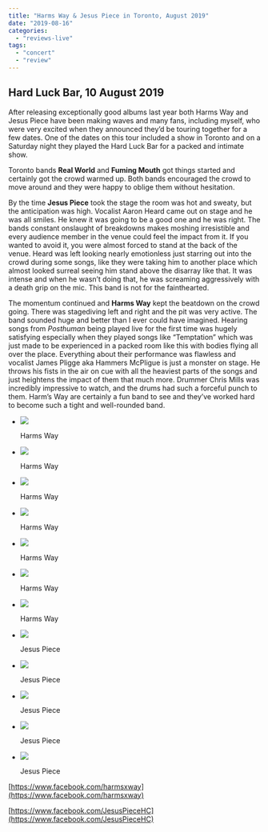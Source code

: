 ```yaml
---
title: "Harms Way & Jesus Piece in Toronto, August 2019"
date: "2019-08-16"
categories: 
  - "reviews-live"
tags: 
  - "concert"
  - "review"
---
```


## Hard Luck Bar, 10 August 2019

After releasing exceptionally good albums last year both Harms Way and Jesus Piece have been making waves and many fans, including myself, who were very excited when they announced they’d be touring together for a few dates. One of the dates on this tour included a show in Toronto and on a Saturday night they played the Hard Luck Bar for a packed and intimate show.

Toronto bands **Real World** and **Fuming Mouth** got things started and certainly got the crowd warmed up. Both bands encouraged the crowd to move around and they were happy to oblige them without hesitation.

By the time **Jesus Piece** took the stage the room was hot and sweaty, but the anticipation was high. Vocalist Aaron Heard came out on stage and he was all smiles. He knew it was going to be a good one and he was right. The bands constant onslaught of breakdowns makes moshing irresistible and every audience member in the venue could feel the impact from it. If you wanted to avoid it, you were almost forced to stand at the back of the venue. Heard was left looking nearly emotionless just starring out into the crowd during some songs, like they were taking him to another place which almost looked surreal seeing him stand above the disarray like that. It was intense and when he wasn’t doing that, he was screaming aggressively with a death grip on the mic. This band is not for the fainthearted.

The momentum continued and **Harms Way** kept the beatdown on the crowd going. There was stagediving left and right and the pit was very active. The band sounded huge and better than I ever could have imagined. Hearing songs from _Posthuman_ being played live for the first time was hugely satisfying especially when they played songs like “Temptation” which was just made to be experienced in a packed room like this with bodies flying all over the place. Everything about their performance was flawless and vocalist James Pligge aka Hammers McPligue is just a monster on stage. He throws his fists in the air on cue with all the heaviest parts of the songs and just heightens the impact of them that much more. Drummer Chris Mills was incredibly impressive to watch, and the drums had such a forceful punch to them. Harm’s Way are certainly a fun band to see and they’ve worked hard to become such a tight and well-rounded band.

- ![](https://www.hellbound.ca/wp-content/uploads/2019/08/Harms-Way2-1024x657.jpg)
    
    Harms Way
    
- ![](https://www.hellbound.ca/wp-content/uploads/2019/08/Harms-Way6.jpg)
    
    Harms Way
    
- ![](https://www.hellbound.ca/wp-content/uploads/2019/08/Harms-Way4.jpg)
    
    Harms Way
    
- ![](https://www.hellbound.ca/wp-content/uploads/2019/08/Harms-Way1-1024x684.jpg)
    
    Harms Way
    
- ![](https://www.hellbound.ca/wp-content/uploads/2019/08/Harms-Way5.jpg)
    
    Harms Way
    
- ![](https://www.hellbound.ca/wp-content/uploads/2019/08/Harms-Way7-1024x683.jpg)
    
    Harms Way
    
- ![](https://www.hellbound.ca/wp-content/uploads/2019/08/Harms-Way3.jpg)
    
    Harms Way
    
- ![](https://www.hellbound.ca/wp-content/uploads/2019/08/Jesus-Piece2.jpg)
    
    Jesus Piece
    
- ![](https://www.hellbound.ca/wp-content/uploads/2019/08/Jesus-Piece5.jpg)
    
    Jesus Piece
    
- ![](https://www.hellbound.ca/wp-content/uploads/2019/08/Jesus-Piece3.jpg)
    
    Jesus Piece
    
- ![](https://www.hellbound.ca/wp-content/uploads/2019/08/Jesus-Piece4.jpg)
    
    Jesus Piece
    
- ![](https://www.hellbound.ca/wp-content/uploads/2019/08/Jesus-Piece1.jpg)
    
    Jesus Piece
    

[https://www.facebook.com/harmsxway](https://www.facebook.com/harmsxway)

[https://www.facebook.com/JesusPieceHC](https://www.facebook.com/JesusPieceHC)
